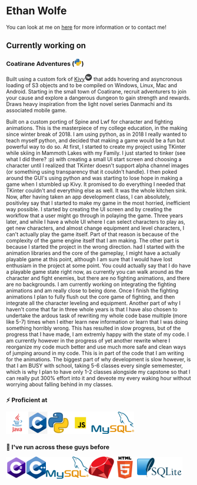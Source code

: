 # Ethan Wolfe
You can look at me on [here](https://ethanwolfe.cikeys.com) for more information or to contact me!

## Currently working on

### Coatirane Adventures (<img src="python.png" width="20" height="20"></img>)
Built using a custom fork of [Kivy](https://github.com/eman1can/kivy)<img src="kivy.png" width="20" height="20"></img> that adds hovering and asyncronous loading of S3 objects and to be compiled on Windows, Linux, Mac and Android.
Starting in the small town of Coatirane, recruit adventurers to join your cause and explore a dangerous dungeon to gain strength and rewards.
Draws heavy inspiration from the light novel series Danmachi and its associated mobile game.

Built on a custom porting of Spine and Lwf for character and fighting animations.
This is the masterpiece of my college education, in the making since winter break of 2018. I am using python, as in 2018 I really wanted to teach myself python, and decided that making a game would be a fun but powerful way to do so.
At first, I started to create my project using TKinter while skiing in Mammoth Lakes with my Family. I just started to tinker (see what I did there? :p) with creating a small UI start screen and choosing a character until I realized that TKinter doesn't support alpha channel images (or something using transparency that it couldn't handle). I then poked around the GUI's using python and was starting to lose hope in making a game when I stumbled up Kivy. It promised to do everything I needed that TKinter couldn't and everything else as well. It was the whole kitchen sink.
Now, after having taken an app development class, I can absolutely, positivley say that I started to make my game in the most horried, inefficient way possible. I started by creating the UI screen and by creating the workflow that a user might go through in polaying the game. Three years later, and while I have a whole UI where I can select characters to play as, get new characters, and almost change equipment and level characters, I can't actually play the game itself. Part of that reason is because of the complexity of the game engine itself that I am making. The other part is because I started the project in the wrong direction. had I started with the animation libraries and the core of the gameplay, I might have a actually playable game at this point, although I am sure that I would have lost enthusiam in the project at some point. You could actually say that I do have a playable game state right now, as currently you can walk around as the character and fight enemies, but there are no fighting animations, and there are no backgrounds. I am currently working on integrating the fighting animations and am really close to being done. Once I finish the fighting animations I plan to fully flush out the core game of fighting, and then integrate all the character leveling and equipment.
Another part of why I haven't come that far in three whole years is that I have also chosen to undertake the ardous task of rewriting my whole code base multiple (more like 5-7) times when I either learn new information or learn that I was doing something horribly wrong. This has resulted in slow progress, but of the progress that I have made, I am extremly happy with the state of my code. I am currently however in the progress of yet another rewrite where I reorganize my code much better and use much more safe and clean ways of jumping around in my code. This is in part of the code that I am writing for the animations.
The biggest part of why development is slow however, is that I am BUSY with school, taking 5-6 classes every single sememester, which is why I plan to have only 1-2 classes alongside my capstone so that I can really put 300% effort into it and deveote my every waking hour without worrying about falling behind in my classes.

### ⚡ Proficient at
<img src="java.png" height="60"></img><img src="c.png" height="60"></img><img src="python.png" height="60"></img><img src="javascript.png" height="60"></img><img src="mysql.png" height="60"></img>
### 🏃 I've run across these guys before
<img src="C_Sharp_logo.svg" height="60"></img><img src="C_plus_plus.png" height="60"></img><img src="mysql.png" height="60"></img><img src="ruby.png" height="60"></img><img src="html.png" height="60"></img><img src="sqlite.png" height="60"></img>
